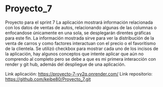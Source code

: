 # Proyecto_7
Proyecto para el sprint 7
La aplicación mostrará información relacionada con los datos de ventas de autos, relacionando algunas de las columnas o enfocandose únicamente en una sola, se desplegarán direntes gráficas para este fin.
La información mostrada sirve para ver la distribución de la venta de carros y como factores interactuan con el precio o el favoritismo de la clientela.
Se utilizó checkbox para mostrar cada uno de los incisos de la aplicación, hay algunos conceptos que intente aplicar que aún no comprendo al completo pero se debe a que es mi primera interacción con render y git hub, además del despliegue de una aplicación.

Link aplicación: https://proyecto-7-yy2q.onrender.com/ 
Link repositorio: https://github.com/keibe80/Proyecto_7.git